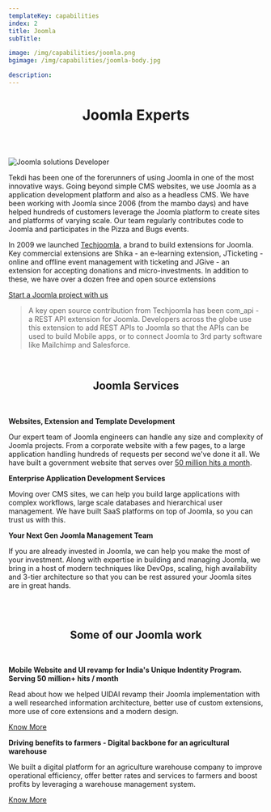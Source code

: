 ```yaml
---
templateKey: capabilities
index: 2
title: Joomla
subTitle: 

image: /img/capabilities/joomla.png
bgimage: /img/capabilities/joomla-body.jpg

description: 
---
```


<h1 align="center">Joomla Experts</h1>

<br /><br />

<div class="row">
<div class="col-md-3">

![Joomla solutions Developer](/img/capabilities/joomla-solutions-developer.png)

</div>

<div class="col-md-9">


Tekdi has been one of the forerunners of using Joomla in one of the most innovative ways. Going beyond simple CMS websites, we use Joomla as a application development platform and also as a headless CMS. We have been working with Joomla since 2006 (from the mambo days) and have helped hundreds of customers leverage the Joomla platform to create sites and platforms of varying scale. Our team regularly contributes code to Joomla and participates in the Pizza and Bugs events.

In 2009 we launched <a href="https://techjoomla.com/" target="blank" rel="noopener">Techjoomla</a>, a brand to build extensions for Joomla. Key commercial  extensions are Shika - an e-learning extension, JTicketing - online and offline event management with ticketing and JGive - an extension for accepting donations and micro-investments. In addition to these, we have over a dozen free and open source extensions

<a align="center" href="#contact-form-bottom">Start a Joomla project with us <span class="fa fa-arrow-right"></span></a>


</div>
</div>

<p></p>

<div class="row">
<div class="col-md-1"></div>
<div class="col-md-10">

> A key open source contribution from Techjoomla has been com_api - a REST API extension for Joomla. Developers across the globe use this extension to add REST APIs to Joomla so that the APIs can be used to build Mobile apps, or to connect Joomla to 3rd party software like Mailchimp and Salesforce.

</div>
<div class="col-md-1"></div>
</div>

<p></p>

<div class="bg-lightgrey container-fluid">
<br />
<h2 align="center">Joomla Services</h1>
<br />
<div class="row">
<div class="col-md-4">

**Websites, Extension and Template Development**

Our expert team of Joomla engineers can handle any size and complexity of Joomla projects. From a corporate website with a few pages, to a large application handling hundreds of requests per second we've done it all. We have built a government website that serves over [50 million hits a month](/success-stories/website-ui-design-india-unique-identity/).
</div>
<div class="col-md-4">

**Enterprise Application Development Services**

Moving over CMS sites, we can help you build large applications with complex workflows, large scale databases and hierarchical user management. We have built SaaS platforms on top of Joomla, so you can trust us with this.

</div>
<div class="col-md-4">

**Your Next Gen Joomla Management Team**

If you are already invested in Joomla, we can help you make the most of your investment. Along with expertise in building and managing Joomla, we bring in a host of modern techniques like DevOps, scaling, high availability and 3-tier architecture so that you can be rest assured your Joomla sites are in great hands. 


</div>
</div>
<br />
</div>

<br />
<h2 align="center">Some of our Joomla work</h1>
<br />

<div class="row">
<div class="col-md-6">

**Mobile Website and UI revamp for India's Unique Indentity Program. Serving 50 million+ hits / month**

Read about how we helped UIDAI revamp their Joomla implementation with a well researched information architecture, better use of custom extensions, more use of core extensions and a modern design. 

[Know More](/success-stories/website-ui-design-india-unique-identity/)
</div>
<div class="col-md-6">

**Driving benefits to farmers - Digital backbone for an agricultural warehouse**

We built a digital platform for an agriculture warehouse company to improve operational efficiency, offer better rates and services to farmers and boost profits by leveraging a warehouse management system. 

[Know More](/success-stories/driving-benefits-indian-farmers/)
</div>

</div>



